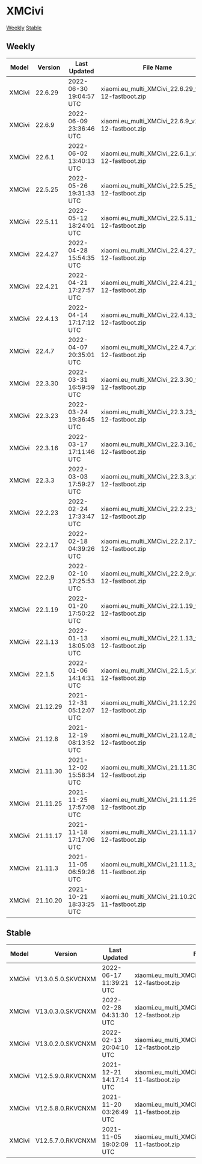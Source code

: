 # XMCivi
[Weekly](#Weekly)  [Stable](#Stable)
## Weekly
| Model | Version | Last Updated | File Name | Size | Download Link |
| ---- | ---- | ---- | ---- | ---- | ---- |
| XMCivi | 22.6.29 | 2022-06-30 19:04:57 UTC | xiaomi.eu_multi_XMCivi_22.6.29_v13-12-fastboot.zip | 4.5 GB | [SourceForge](https://sourceforge.net/projects/xiaomi-eu-multilang-miui-roms/files/xiaomi.eu/MIUI-WEEKLY-RELEASES/22.6.29/xiaomi.eu_multi_XMCivi_22.6.29_v13-12-fastboot.zip/download) |
| XMCivi | 22.6.9 | 2022-06-09 23:36:46 UTC | xiaomi.eu_multi_XMCivi_22.6.9_v13-12-fastboot.zip | 4.5 GB | [SourceForge](https://sourceforge.net/projects/xiaomi-eu-multilang-miui-roms/files/xiaomi.eu/MIUI-WEEKLY-RELEASES/22.6.9/xiaomi.eu_multi_XMCivi_22.6.9_v13-12-fastboot.zip/download) |
| XMCivi | 22.6.1 | 2022-06-02 13:40:13 UTC | xiaomi.eu_multi_XMCivi_22.6.1_v13-12-fastboot.zip | 4.5 GB | [SourceForge](https://sourceforge.net/projects/xiaomi-eu-multilang-miui-roms/files/xiaomi.eu/MIUI-WEEKLY-RELEASES/22.6.1/xiaomi.eu_multi_XMCivi_22.6.1_v13-12-fastboot.zip/download) |
| XMCivi | 22.5.25 | 2022-05-26 19:31:33 UTC | xiaomi.eu_multi_XMCivi_22.5.25_v13-12-fastboot.zip | 4.5 GB | [SourceForge](https://sourceforge.net/projects/xiaomi-eu-multilang-miui-roms/files/xiaomi.eu/MIUI-WEEKLY-RELEASES/22.5.25/xiaomi.eu_multi_XMCivi_22.5.25_v13-12-fastboot.zip/download) |
| XMCivi | 22.5.11 | 2022-05-12 18:24:01 UTC | xiaomi.eu_multi_XMCivi_22.5.11_v13-12-fastboot.zip | 4.5 GB | [SourceForge](https://sourceforge.net/projects/xiaomi-eu-multilang-miui-roms/files/xiaomi.eu/MIUI-WEEKLY-RELEASES/22.5.11/xiaomi.eu_multi_XMCivi_22.5.11_v13-12-fastboot.zip/download) |
| XMCivi | 22.4.27 | 2022-04-28 15:54:35 UTC | xiaomi.eu_multi_XMCivi_22.4.27_v13-12-fastboot.zip | 4.4 GB | [SourceForge](https://sourceforge.net/projects/xiaomi-eu-multilang-miui-roms/files/xiaomi.eu/MIUI-WEEKLY-RELEASES/22.4.27/xiaomi.eu_multi_XMCivi_22.4.27_v13-12-fastboot.zip/download) |
| XMCivi | 22.4.21 | 2022-04-21 17:27:57 UTC | xiaomi.eu_multi_XMCivi_22.4.21_v13-12-fastboot.zip | 4.5 GB | [SourceForge](https://sourceforge.net/projects/xiaomi-eu-multilang-miui-roms/files/xiaomi.eu/MIUI-WEEKLY-RELEASES/22.4.21/xiaomi.eu_multi_XMCivi_22.4.21_v13-12-fastboot.zip/download) |
| XMCivi | 22.4.13 | 2022-04-14 17:17:12 UTC | xiaomi.eu_multi_XMCivi_22.4.13_v13-12-fastboot.zip | 4.6 GB | [SourceForge](https://sourceforge.net/projects/xiaomi-eu-multilang-miui-roms/files/xiaomi.eu/MIUI-WEEKLY-RELEASES/22.4.13/xiaomi.eu_multi_XMCivi_22.4.13_v13-12-fastboot.zip/download) |
| XMCivi | 22.4.7 | 2022-04-07 20:35:01 UTC | xiaomi.eu_multi_XMCivi_22.4.7_v13-12-fastboot.zip | 4.5 GB | [SourceForge](https://sourceforge.net/projects/xiaomi-eu-multilang-miui-roms/files/xiaomi.eu/MIUI-WEEKLY-RELEASES/22.4.7/xiaomi.eu_multi_XMCivi_22.4.7_v13-12-fastboot.zip/download) |
| XMCivi | 22.3.30 | 2022-03-31 16:59:59 UTC | xiaomi.eu_multi_XMCivi_22.3.30_v13-12-fastboot.zip | 4.6 GB | [SourceForge](https://sourceforge.net/projects/xiaomi-eu-multilang-miui-roms/files/xiaomi.eu/MIUI-WEEKLY-RELEASES/22.3.30/xiaomi.eu_multi_XMCivi_22.3.30_v13-12-fastboot.zip/download) |
| XMCivi | 22.3.23 | 2022-03-24 19:36:45 UTC | xiaomi.eu_multi_XMCivi_22.3.23_v13-12-fastboot.zip | 4.6 GB | [SourceForge](https://sourceforge.net/projects/xiaomi-eu-multilang-miui-roms/files/xiaomi.eu/MIUI-WEEKLY-RELEASES/22.3.23/xiaomi.eu_multi_XMCivi_22.3.23_v13-12-fastboot.zip/download) |
| XMCivi | 22.3.16 | 2022-03-17 17:11:46 UTC | xiaomi.eu_multi_XMCivi_22.3.16_v13-12-fastboot.zip | 4.7 GB | [SourceForge](https://sourceforge.net/projects/xiaomi-eu-multilang-miui-roms/files/xiaomi.eu/MIUI-WEEKLY-RELEASES/22.3.16/xiaomi.eu_multi_XMCivi_22.3.16_v13-12-fastboot.zip/download) |
| XMCivi | 22.3.3 | 2022-03-03 17:59:27 UTC | xiaomi.eu_multi_XMCivi_22.3.3_v13-12-fastboot.zip | 4.6 GB | [SourceForge](https://sourceforge.net/projects/xiaomi-eu-multilang-miui-roms/files/xiaomi.eu/MIUI-WEEKLY-RELEASES/22.3.3/xiaomi.eu_multi_XMCivi_22.3.3_v13-12-fastboot.zip/download) |
| XMCivi | 22.2.23 | 2022-02-24 17:33:47 UTC | xiaomi.eu_multi_XMCivi_22.2.23_v13-12-fastboot.zip | 4.6 GB | [SourceForge](https://sourceforge.net/projects/xiaomi-eu-multilang-miui-roms/files/xiaomi.eu/MIUI-WEEKLY-RELEASES/22.2.23/xiaomi.eu_multi_XMCivi_22.2.23_v13-12-fastboot.zip/download) |
| XMCivi | 22.2.17 | 2022-02-18 04:39:26 UTC | xiaomi.eu_multi_XMCivi_22.2.17_v13-12-fastboot.zip | 4.6 GB | [SourceForge](https://sourceforge.net/projects/xiaomi-eu-multilang-miui-roms/files/xiaomi.eu/MIUI-WEEKLY-RELEASES/22.2.17/xiaomi.eu_multi_XMCivi_22.2.17_v13-12-fastboot.zip/download) |
| XMCivi | 22.2.9 | 2022-02-10 17:25:53 UTC | xiaomi.eu_multi_XMCivi_22.2.9_v13-12-fastboot.zip | 4.6 GB | [SourceForge](https://sourceforge.net/projects/xiaomi-eu-multilang-miui-roms/files/xiaomi.eu/MIUI-WEEKLY-RELEASES/22.2.9/xiaomi.eu_multi_XMCivi_22.2.9_v13-12-fastboot.zip/download) |
| XMCivi | 22.1.19 | 2022-01-20 17:50:22 UTC | xiaomi.eu_multi_XMCivi_22.1.19_v13-12-fastboot.zip | 4.6 GB | [SourceForge](https://sourceforge.net/projects/xiaomi-eu-multilang-miui-roms/files/xiaomi.eu/MIUI-WEEKLY-RELEASES/22.1.19/xiaomi.eu_multi_XMCivi_22.1.19_v13-12-fastboot.zip/download) |
| XMCivi | 22.1.13 | 2022-01-13 18:05:03 UTC | xiaomi.eu_multi_XMCivi_22.1.13_v13-12-fastboot.zip | 4.6 GB | [SourceForge](https://sourceforge.net/projects/xiaomi-eu-multilang-miui-roms/files/xiaomi.eu/MIUI-WEEKLY-RELEASES/22.1.13/xiaomi.eu_multi_XMCivi_22.1.13_v13-12-fastboot.zip/download) |
| XMCivi | 22.1.5 | 2022-01-06 14:14:31 UTC | xiaomi.eu_multi_XMCivi_22.1.5_v13-12-fastboot.zip | 4.5 GB | [SourceForge](https://sourceforge.net/projects/xiaomi-eu-multilang-miui-roms/files/xiaomi.eu/MIUI-WEEKLY-RELEASES/22.1.5/xiaomi.eu_multi_XMCivi_22.1.5_v13-12-fastboot.zip/download) |
| XMCivi | 21.12.29 | 2021-12-31 05:12:07 UTC | xiaomi.eu_multi_XMCivi_21.12.29_v13-12-fastboot.zip | 4.5 GB | [SourceForge](https://sourceforge.net/projects/xiaomi-eu-multilang-miui-roms/files/xiaomi.eu/MIUI-WEEKLY-RELEASES/21.12.29/xiaomi.eu_multi_XMCivi_21.12.29_v13-12-fastboot.zip/download) |
| XMCivi | 21.12.8 | 2021-12-19 08:13:52 UTC | xiaomi.eu_multi_XMCivi_21.12.8_v12-12-fastboot.zip | 4.6 GB | [SourceForge](https://sourceforge.net/projects/xiaomi-eu-multilang-miui-roms/files/xiaomi.eu/MIUI-WEEKLY-RELEASES/21.12.8/xiaomi.eu_multi_XMCivi_21.12.8_v12-12-fastboot.zip/download) |
| XMCivi | 21.11.30 | 2021-12-02 15:58:34 UTC | xiaomi.eu_multi_XMCivi_21.11.30_v12-12-fastboot.zip | 4.6 GB | [SourceForge](https://sourceforge.net/projects/xiaomi-eu-multilang-miui-roms/files/xiaomi.eu/MIUI-WEEKLY-RELEASES/21.11.30/xiaomi.eu_multi_XMCivi_21.11.30_v12-12-fastboot.zip/download) |
| XMCivi | 21.11.25 | 2021-11-25 17:57:08 UTC | xiaomi.eu_multi_XMCivi_21.11.25_v12-12-fastboot.zip | 4.5 GB | [SourceForge](https://sourceforge.net/projects/xiaomi-eu-multilang-miui-roms/files/xiaomi.eu/MIUI-WEEKLY-RELEASES/21.11.25/xiaomi.eu_multi_XMCivi_21.11.25_v12-12-fastboot.zip/download) |
| XMCivi | 21.11.17 | 2021-11-18 17:17:06 UTC | xiaomi.eu_multi_XMCivi_21.11.17_v12-12-fastboot.zip | 4.5 GB | [SourceForge](https://sourceforge.net/projects/xiaomi-eu-multilang-miui-roms/files/xiaomi.eu/MIUI-WEEKLY-RELEASES/21.11.17/xiaomi.eu_multi_XMCivi_21.11.17_v12-12-fastboot.zip/download) |
| XMCivi | 21.11.3 | 2021-11-05 06:59:26 UTC | xiaomi.eu_multi_XMCivi_21.11.3_v12-11-fastboot.zip | 4.4 GB | [SourceForge](https://sourceforge.net/projects/xiaomi-eu-multilang-miui-roms/files/xiaomi.eu/MIUI-WEEKLY-RELEASES/21.11.3/xiaomi.eu_multi_XMCivi_21.11.3_v12-11-fastboot.zip/download) |
| XMCivi | 21.10.20 | 2021-10-21 18:33:25 UTC | xiaomi.eu_multi_XMCivi_21.10.20_v12-11-fastboot.zip | 4.4 GB | [SourceForge](https://sourceforge.net/projects/xiaomi-eu-multilang-miui-roms/files/xiaomi.eu/MIUI-WEEKLY-RELEASES/21.10.20/xiaomi.eu_multi_XMCivi_21.10.20_v12-11-fastboot.zip/download) |
## Stable
| Model | Version | Last Updated | File Name | Size | Download Link |
| ---- | ---- | ---- | ---- | ---- | ---- |
| XMCivi | V13.0.5.0.SKVCNXM | 2022-06-17 11:39:21 UTC | xiaomi.eu_multi_XMCivi_V13.0.5.0.SKVCNXM_v13-12-fastboot.zip | 4.4 GB | [SourceForge](https://sourceforge.net/projects/xiaomi-eu-multilang-miui-roms/files/xiaomi.eu/MIUI-STABLE-RELEASES/MIUIv13/xiaomi.eu_multi_XMCivi_V13.0.5.0.SKVCNXM_v13-12-fastboot.zip/download) |
| XMCivi | V13.0.3.0.SKVCNXM | 2022-02-28 04:31:30 UTC | xiaomi.eu_multi_XMCivi_V13.0.3.0.SKVCNXM_v13-12-fastboot.zip | 4.5 GB | [SourceForge](https://sourceforge.net/projects/xiaomi-eu-multilang-miui-roms/files/xiaomi.eu/MIUI-STABLE-RELEASES/MIUIv13/xiaomi.eu_multi_XMCivi_V13.0.3.0.SKVCNXM_v13-12-fastboot.zip/download) |
| XMCivi | V13.0.2.0.SKVCNXM | 2022-02-13 20:04:10 UTC | xiaomi.eu_multi_XMCivi_V13.0.2.0.SKVCNXM_v13-12-fastboot.zip | 4.6 GB | [SourceForge](https://sourceforge.net/projects/xiaomi-eu-multilang-miui-roms/files/xiaomi.eu/MIUI-STABLE-RELEASES/MIUIv13/xiaomi.eu_multi_XMCivi_V13.0.2.0.SKVCNXM_v13-12-fastboot.zip/download) |
| XMCivi | V12.5.9.0.RKVCNXM | 2021-12-21 14:17:14 UTC | xiaomi.eu_multi_XMCivi_V12.5.9.0.RKVCNXM_v12-11-fastboot.zip | 4.4 GB | [SourceForge](https://sourceforge.net/projects/xiaomi-eu-multilang-miui-roms/files/xiaomi.eu/MIUI-STABLE-RELEASES/MIUIv12/xiaomi.eu_multi_XMCivi_V12.5.9.0.RKVCNXM_v12-11-fastboot.zip/download) |
| XMCivi | V12.5.8.0.RKVCNXM | 2021-11-20 03:26:49 UTC | xiaomi.eu_multi_XMCivi_V12.5.8.0.RKVCNXM_v12-11-fastboot.zip | 4.4 GB | [SourceForge](https://sourceforge.net/projects/xiaomi-eu-multilang-miui-roms/files/xiaomi.eu/MIUI-STABLE-RELEASES/MIUIv12/xiaomi.eu_multi_XMCivi_V12.5.8.0.RKVCNXM_v12-11-fastboot.zip/download) |
| XMCivi | V12.5.7.0.RKVCNXM | 2021-11-05 19:02:09 UTC | xiaomi.eu_multi_XMCivi_V12.5.7.0.RKVCNXM_v12-11-fastboot.zip | 4.4 GB | [SourceForge](https://sourceforge.net/projects/xiaomi-eu-multilang-miui-roms/files/xiaomi.eu/MIUI-STABLE-RELEASES/MIUIv12/xiaomi.eu_multi_XMCivi_V12.5.7.0.RKVCNXM_v12-11-fastboot.zip/download) |
